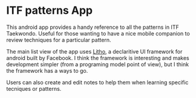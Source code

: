 # ITF patterns App

This android app provides a handy reference to all the patterns in ITF Taekwondo. 
Useful for those wanting to have a nice mobile companion to review techniques for a particular pattern. 

The main list view of the app uses [Litho](https://fblitho.com/), a declaritive UI framework for android built by Facebook. 
I think the framework is interesting and makes development simpler (from a programing model point of view), but I think the framework 
has a ways to go. 

Users can also create and edit notes to help them when learning specific tecniques or patterns. 
